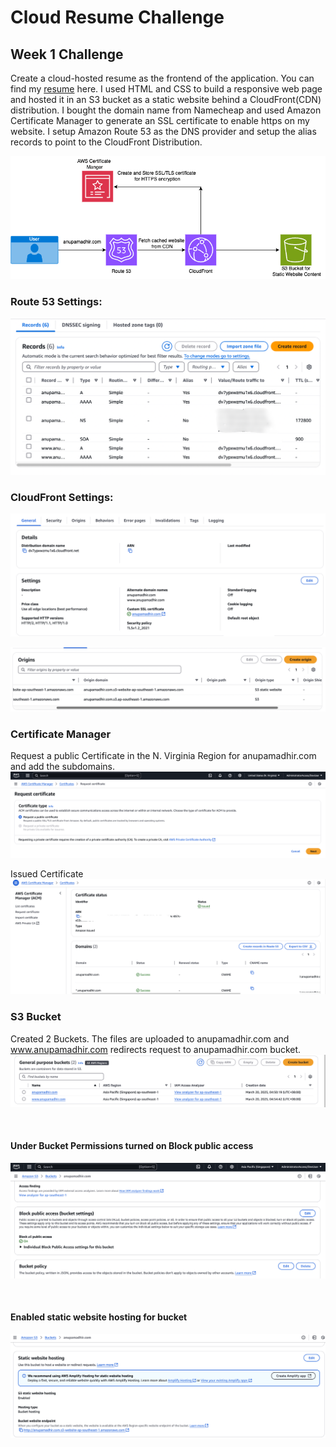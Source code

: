 # Cloud Resume Challenge

## Week 1 Challenge
Create a cloud-hosted resume as the frontend of the application. You can find my [resume](https://anupamadhir.com) here.
I used HTML and CSS to build a responsive web page and hosted it in an S3 bucket as a static website behind a CloudFront(CDN) distribution.
I bought the domain name from Namecheap and used Amazon Certificate Manager to generate an SSL certificate to enable https on my website.
I setup Amazon Route 53 as the DNS provider and setup the alias records to point to the CloudFront Distribution.

![](.idea/images/EC2KeyPair.png)

### Route 53 Settings:

![](.idea/images/Route53.png)

### CloudFront Settings:

![](.idea/images/CloudFront.png)

![](.idea/images/CloudFront1.png)

### Certificate Manager
Request a public Certificate in the N. Virginia Region for anupamadhir.com
and add the subdomains.
![](.idea/images/RequestCert.png)

Issued Certificate
![](.idea/images/ACM.png)

### S3 Bucket
Created 2 Buckets. The files are uploaded to anupamadhir.com and www.anupamadhir.com redirects request to anupamadhir.com bucket.
<br>
![](.idea/images/S3Buckets.png)

<br>

#### Under Bucket Permissions turned on Block public access

![](.idea/images/S3BucketPermissions.png)


<br>

#### Enabled static website hosting for bucket

![](.idea/images/S3BucketProperties.png)

